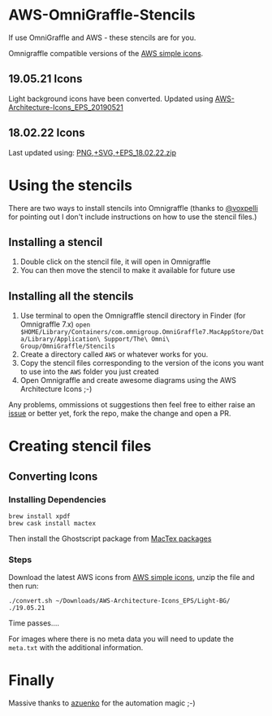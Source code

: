 AWS-OmniGraffle-Stencils
========================

If use OmniGraffle and AWS - these stencils are for you.

Omnigraffle compatible versions of the [AWS simple icons](https://aws.amazon.com/architecture/icons/).

## 19.05.21 Icons
Light background icons have been converted.  Updated using [AWS-Architecture-Icons_EPS_20190521](https://d1.awsstatic.com/webteam/architecture-icons/AWS-Architecture-Icons_EPS_20190521.f77c8509c6bbaa17b8e508e11b507198d72d2f0b.zip)

## 18.02.22 Icons
Last updated using: [PNG,+SVG,+EPS_18.02.22.zip](https://s3-us-west-2.amazonaws.com/awswebanddesign/Architecture+Icons/AWS-Arch-Icon-Sets_Feb-18/PNG%2C+SVG%2C+EPS_18.02.22.zip)

# Using the stencils

There are two ways to install stencils into Omnigraffle (thanks to [@voxpelli](https://twitter.com/voxpelli/status/1105536267352264705) for pointing out I don't include instructions on how to use the stencil files.)

## Installing a stencil

1. Double click on the stencil file, it will open in Omnigraffle
2. You can then move the stencil to make it available for future use

## Installing all the stencils

1. Use terminal to open the Omnigraffle stencil directory in Finder (for Omnigraffle 7.x) `open $HOME/Library/Containers/com.omnigroup.OmniGraffle7.MacAppStore/Data/Library/Application\ Support/The\ Omni\ Group/OmniGraffle/Stencils`
2. Create a directory called `AWS` or whatever works for you.
3. Copy the stencil files corresponding to the version of the icons you want to use into the `AWS` folder you just created
4. Open Omnigraffle and create awesome diagrams using the AWS Architecture Icons ;-)

Any problems, ommissions ot suggestions then feel free to either raise an [issue](https://github.com/davidfsmith/AWS-OmniGraffle-Stencils/issues) or better yet, fork the repo, make the change and open a PR.

# Creating stencil files

## Converting Icons

### Installing Dependencies

	brew install xpdf
	brew cask install mactex
	
Then install the Ghostscript package from [MacTex packages](http://www.tug.org/mactex/morepackages.html)

### Steps

Download the latest AWS icons from [AWS simple icons](https://aws.amazon.com/architecture/icons/), unzip the file and then run:

	./convert.sh ~/Downloads/AWS-Architecture-Icons_EPS/Light-BG/ ./19.05.21
	
Time passes....

For images where there is no meta data you will need to update the `meta.txt` with the additional information.

# Finally

Massive thanks to [azuenko](https://github.com/azuenko) for the automation magic ;-)